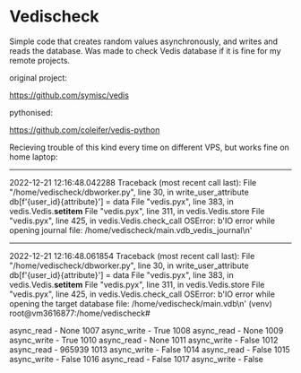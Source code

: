 # Vedischeck
Simple code that creates random values asynchronously, and writes and reads the database. 
Was made to check Vedis database if it is fine for my remote projects.

original project:

https://github.com/symisc/vedis

pythonised:

https://github.com/coleifer/vedis-python

Recieving trouble of this kind every time on different VPS, but works fine on home laptop:


----------------------------------
2022-12-21 12:16:48.042288
Traceback (most recent call last):
  File "/home/vedischeck/dbworker.py", line 30, in write_user_attribute
    db[f'{user_id}{attribute}'] = data
  File "vedis.pyx", line 383, in vedis.Vedis.__setitem__
  File "vedis.pyx", line 311, in vedis.Vedis.store
  File "vedis.pyx", line 425, in vedis.Vedis.check_call
OSError: b'IO error while opening journal file: /home/vedischeck/main.vdb_vedis_journal\n'

----------------------------------
2022-12-21 12:16:48.061854
Traceback (most recent call last):
  File "/home/vedischeck/dbworker.py", line 30, in write_user_attribute
    db[f'{user_id}{attribute}'] = data
  File "vedis.pyx", line 383, in vedis.Vedis.__setitem__
  File "vedis.pyx", line 311, in vedis.Vedis.store
  File "vedis.pyx", line 425, in vedis.Vedis.check_call
OSError: b'IO error while opening the target database file: /home/vedischeck/main.vdb\n'
(venv) root@vm3616877:/home/vedischeck#


async_read - None
1007
async_write - True
1008
async_read - None
1009
async_write - True
1010
async_read - None
1011
async_write - False
1012
async_read - 965939
1013
async_write - False
1014
async_read - False
1015
async_write - False
1016
async_read - False
1017
async_write - False 
